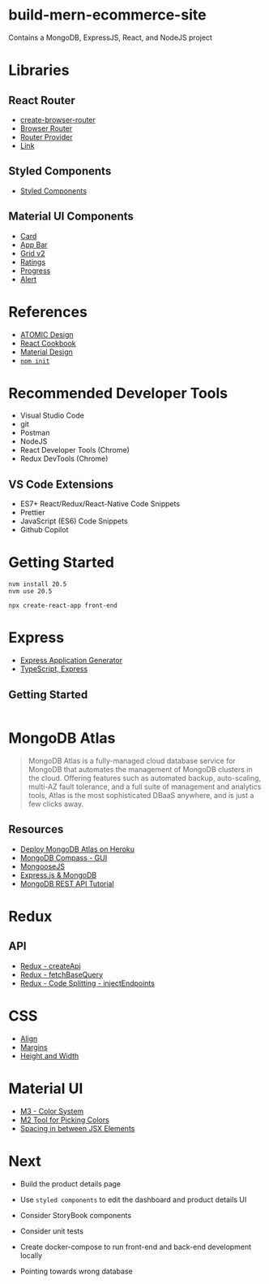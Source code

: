 # build-mern-ecommerce-site
Contains a MongoDB, ExpressJS, React, and NodeJS project

# Libraries

## React Router
- [create-browser-router](https://reactrouter.com/en/main/routers/)
- [Browser Router](https://reactrouter.com/en/main/router-components/browser-router)
- [Router Provider](https://reactrouter.com/en/main/routers/)
- [Link](https://reactrouter.com/en/main/components/link)

## Styled Components
- [Styled Components](https://styled-components.com/) 

## Material UI Components
- [Card](https://mui.com/material-ui/react-card/#primary-action)
- [App Bar](https://mui.com/material-ui/react-app-bar/)
- [Grid v2](https://mui.com/material-ui/react-grid2/)
- [Ratings](https://mui.com/material-ui/react-rating/)
- [Progress](https://mui.com/material-ui/react-progress/)
- [Alert](https://mui.com/material-ui/react-alert/)

# References
- [ATOMIC Design](https://medium.com/@janelle.wg/atomic-design-pattern-how-to-structure-your-react-application-2bb4d9ca5f97)
- [React Cookbook](https://learning.oreilly.com/library/view/react-cookbook/9781492085836/)
- [Material Design](https://m3.material.io/styles/color/dynamic-color/overview)
- [`npm init`](https://docs.npmjs.com/cli/v9/commands/npm-init)

# Recommended Developer Tools
- Visual Studio Code
- git
- Postman
- NodeJS
- React Developer Tools (Chrome)
- Redux DevTools (Chrome)

## VS Code Extensions
- ES7+ React/Redux/React-Native Code Snippets
- Prettier
- JavaScript (ES6) Code Snippets
- Github Copilot

# Getting Started
```
nvm install 20.5
nvm use 20.5
```

```
npx create-react-app front-end
```

# Express
- [Express Application Generator](https://expressjs.com/en/starter/generator.html)
- [TypeScript, Express](https://www.pullrequest.com/blog/intro-to-using-typescript-in-a-nodejs-express-project/)

## Getting Started
```

```

# MongoDB Atlas
> MongoDB Atlas is a fully-managed cloud database service for MongoDB that automates the management of MongoDB clusters in the cloud. Offering features such as automated backup, auto-scaling, multi-AZ fault tolerance, and a full suite of management and analytics tools, Atlas is the most sophisticated DBaaS anywhere, and is just a few clicks away.

## Resources
- [Deploy MongoDB Atlas on Heroku](https://www.mongodb.com/developer/products/atlas/use-atlas-on-heroku/)
- [MongoDB Compass - GUI](https://www.mongodb.com/products/compass)
- [MongooseJS](https://mongoosejs.com/)
- [Express.js & MongoDB](https://heynode.com/tutorial/process-user-login-form-expressjs/#:~:text=One%20way%20to%20accept%20user,server%20application%20to%20parse%20it.)
- [MongoDB REST API Tutorial](https://www.mongodb.com/languages/express-mongodb-rest-api-tutorial)

# Redux

## API
- [Redux - createApi](https://redux-toolkit.js.org/rtk-query/api/createApi)
- [Redux - fetchBaseQuery](https://redux-toolkit.js.org/rtk-query/api/fetchBaseQuery)
- [Redux - Code Splitting - injectEndpoints](https://redux-toolkit.js.org/rtk-query/usage/code-splitting)

# CSS
- [Align](https://www.w3schools.com/css/css_align.asp)
- [Margins](https://www.w3schools.com/css/css_margin.asp)
- [Height and Width](w3schools.com/css/css_dimension.asp)

# Material UI
- [M3 - Color System](https://m3.material.io/styles/color/the-color-system/custom-colors)
- [M2 Tool for Picking Colors](https://m2.material.io/design/color/the-color-system.html#tools-for-picking-colors)
- [Spacing in between JSX Elements](https://techstacker.com/how-to-add-white-space-between-elements-react-jsx/)

# Next
- Build the product details page
- Use `styled components` to edit the dashboard and product details UI
- Consider StoryBook components
- Consider unit tests
- Create docker-compose to run front-end and back-end development locally

- Pointing towards wrong database
